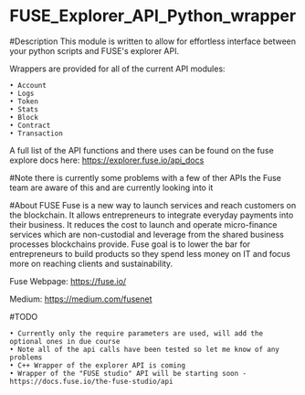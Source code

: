 # FUSE_Explorer_API_Python_wrapper

#Description
This module is written to allow for effortless interface between your python scripts and FUSE's explorer API.

Wrappers are provided for all of the current API modules:
```
• Account
• Logs
• Token
• Stats
• Block
• Contract
• Transaction
```

A full list of the API functions and there uses can be found on the fuse explore docs here: https://explorer.fuse.io/api_docs

#Note
there is currently some problems with a few of ther APIs the Fuse team are aware of this and are currently looking into it

#About FUSE
Fuse is a new way to launch services and reach customers on the blockchain. It allows entrepreneurs to integrate everyday payments into their business. It reduces the cost to launch and operate micro-finance services which are non-custodial and leverage from the shared business processes blockchains provide. Fuse goal is to lower the bar for entrepreneurs to build products so they spend less money on IT and focus more on reaching clients and sustainability.

Fuse Webpage: https://fuse.io/

Medium: https://medium.com/fusenet

#TODO
```
• Currently only the require parameters are used, will add the optional ones in due course
• Note all of the api calls have been tested so let me know of any problems
• C++ Wrapper of the explorer API is coming
• Wrapper of the "FUSE studio" API will be starting soon - https://docs.fuse.io/the-fuse-studio/api
```